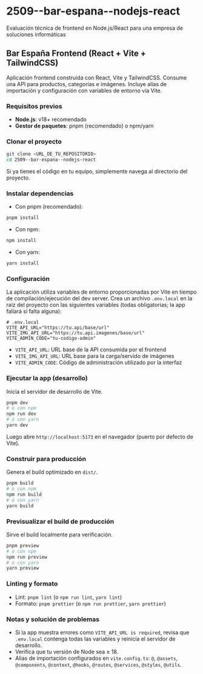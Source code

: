 # 2509--bar-espana--nodejs-react

Evaluación técnica de frontend en Node.js/React para una empresa de soluciones informáticas

## Bar España Frontend (React + Vite + TailwindCSS)

Aplicación frontend construida con React, Vite y TailwindCSS. Consume una API para productos, categorías e imágenes. Incluye alias de importación y configuración con variables de entorno vía Vite.

### Requisitos previos

- **Node.js**: v18+ recomendado
- **Gestor de paquetes**: pnpm (recomendado) o npm/yarn

### Clonar el proyecto

```bash
git clone <URL_DE_TU_REPOSITORIO>
cd 2509--bar-espana--nodejs-react
```

Si ya tienes el código en tu equipo, simplemente navega al directorio del proyecto.

### Instalar dependencias

- Con pnpm (recomendado):

```bash
pnpm install
```

- Con npm:

```bash
npm install
```

- Con yarn:

```bash
yarn install
```

### Configuración

La aplicación utiliza variables de entorno proporcionadas por Vite en tiempo de compilación/ejecución del dev server. Crea un archivo `.env.local` en la raíz del proyecto con las siguientes variables (todas obligatorias; la app fallará si falta alguna):

```env
# .env.local
VITE_API_URL="https://tu.api/base/url"
VITE_IMG_API_URL="https://tu.api.imagenes/base/url"
VITE_ADMIN_CODE="tu-codigo-admin"
```

- `VITE_API_URL`: URL base de la API consumida por el frontend
- `VITE_IMG_API_URL`: URL base para la carga/servido de imágenes
- `VITE_ADMIN_CODE`: Código de administración utilizado por la interfaz

### Ejecutar la app (desarrollo)

Inicia el servidor de desarrollo de Vite.

```bash
pnpm dev
# o con npm
npm run dev
# o con yarn
yarn dev
```

Luego abre `http://localhost:5173` en el navegador (puerto por defecto de Vite).

### Construir para producción

Genera el build optimizado en `dist/`.

```bash
pnpm build
# o con npm
npm run build
# o con yarn
yarn build
```

### Previsualizar el build de producción

Sirve el build localmente para verificación.

```bash
pnpm preview
# o con npm
npm run preview
# o con yarn
yarn preview
```

### Linting y formato

- Lint: `pnpm lint` (o `npm run lint`, `yarn lint`)
- Formato: `pnpm prettier` (o `npm run prettier`, `yarn prettier`)

### Notas y solución de problemas

- Si la app muestra errores como `VITE_API_URL is required`, revisa que `.env.local` contenga todas las variables y reinicia el servidor de desarrollo.
- Verifica que tu versión de Node sea ≥ 18.
- Alias de importación configurados en `vite.config.ts`: `@`, `@assets`, `@components`, `@context`, `@hooks`, `@routes`, `@services`, `@styles`, `@utils`.
